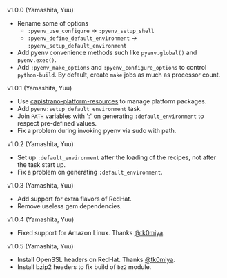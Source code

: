 v1.0.0 (Yamashita, Yuu)

* Rename some of options
  * `:pyenv_use_configure` -> `:pyenv_setup_shell`
  * `:pyenv_define_default_environment` -> `:pyenv_setup_default_environment`
* Add pyenv convenience methods such like `pyenv.global()` and `pyenv.exec()`.
* Add `:pyenv_make_options` and `:pyenv_configure_options` to control `python-build`. By default, create `make` jobs as much as processor count.

v1.0.1 (Yamashita, Yuu)

* Use [capistrano-platform-resources](https://github.com/yyuu/capistrano-platform-resources) to manage platform packages.
* Add `pyenv:setup_default_environment` task.
* Join `PATH` variables with ':' on generating `:default_environment` to respect pre-defined values.
* Fix a problem during invoking pyenv via sudo with path.

v1.0.2 (Yamashita, Yuu)

* Set up `:default_environment` after the loading of the recipes, not after the task start up.
* Fix a problem on generating `:default_environment`.

v1.0.3 (Yamashita, Yuu)

* Add support for extra flavors of RedHat.
* Remove useless gem dependencies.

v1.0.4 (Yamashita, Yuu)

* Fixed support for Amazon Linux. Thanks [@tk0miya](https://github.com/tk0miya).

v1.0.5 (Yamashita, Yuu)

* Install OpenSSL headers on RedHat. Thanks [@tk0miya](https://github.com/tk0miya).
* Install bzip2 headers to fix build of `bz2` module.
